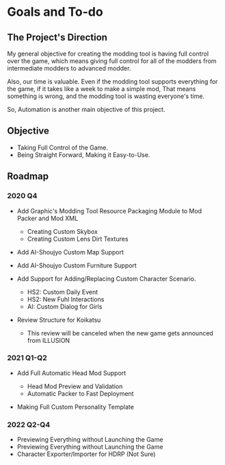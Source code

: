 # Goals and To-do

## The Project's Direction

My general objective for creating the modding tool is having full control over the game, which means giving full control for all of the modders from intermediate modders to advanced modder.

Also, our time is valuable. Even if the modding tool supports everything for the game, if it takes like a week to make a simple mod, That means something is wrong, and the modding tool is wasting everyone's time.

So, Automation is another main objective of this project.

## Objective

-   Taking Full Control of the Game.
-   Being Straight Forward, Making it Easy-to-Use.

## Roadmap

### 2020 Q4

-   Add Graphic's Modding Tool Resource Packaging Module to Mod Packer and Mod XML

    -   Creating Custom Skybox
    -   Creating Custom Lens Dirt Textures

-   Add AI-Shoujyo Custom Map Support
-   Add AI-Shoujyo Custom Furniture Support
-   Add Support for Adding/Replacing Custom Character Scenario.
    -   HS2: Custom Daily Event
    -   HS2: New Fuhl Interactions
    -   AI: Custom Dialog for Girls
-   Review Structure for Koikatsu
    -   This review will be canceled when the new game gets announced from ILLUSION

### 2021 Q1-Q2

-   Add Full Automatic Head Mod Support

    -   Head Mod Preview and Validation
    -   Automatic Packer to Fast Deployment

-   Making Full Custom Personality Template

### 2022 Q2-Q4

-   Previewing Everything without Launching the Game
-   Previewing Everything without Launching the Game
-   Character Exporter/Importer for HDRP (Not Sure)
